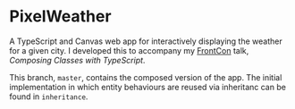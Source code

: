 # PixelWeather

A TypeScript and Canvas web app for interactively displaying the weather for a given city. I developed this to accompany my [FrontCon](https://frontcon.lv/) talk, _Composing Classes with TypeScript_.

This branch, `master`, contains the composed version of the app. The initial implementation in which entity behaviours are reused via inheritanc can be found in `inheritance`.
